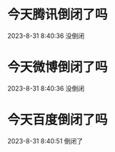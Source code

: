 # 今天腾讯倒闭了吗

2023-8-31 8:40:36 没倒闭

# 今天微博倒闭了吗

2023-8-31 8:40:36 没倒闭

# 今天百度倒闭了吗

2023-8-31 8:40:51 倒闭了

